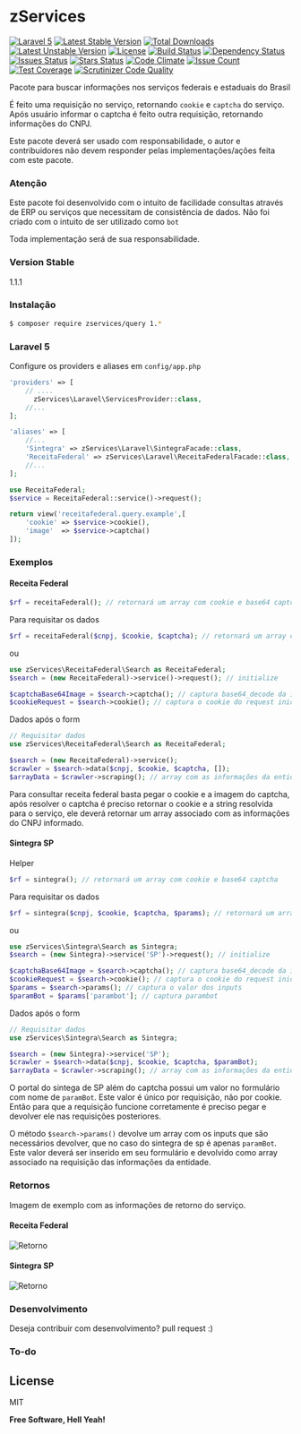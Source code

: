 # zServices
[![Laravel 5](https://img.shields.io/badge/Laravel-5-green.svg)](https://laravel.com)
[![Latest Stable Version](https://poser.pugx.org/zservices/query/v/stable)](https://packagist.org/packages/zservices/query) [![Total Downloads](https://poser.pugx.org/zservices/query/downloads)](https://packagist.org/packages/zservices/query) [![Latest Unstable Version](https://poser.pugx.org/zservices/query/v/unstable)](https://packagist.org/packages/zservices/query) [![License](https://poser.pugx.org/zservices/query/license)](https://packagist.org/packages/zservices/query)
[![Build Status](https://api.travis-ci.org/juniorb2ss/zServices.svg?branch=master)](https://travis-ci.org/juniorb2ss/zServices)
[![Dependency Status](https://gemnasium.com/badges/github.com/juniorb2ss/zServices.svg)](https://gemnasium.com/github.com/juniorb2ss/zServices)
[![Issues Status](https://img.shields.io/github/issues/juniorb2ss/zServices.svg)](https://github.com/juniorb2ss/zServices/issues)
[![Stars Status](https://img.shields.io/github/stars/juniorb2ss/zServices.svg)](https://github.com/juniorb2ss/zServices/stargazers)
[![Code Climate](https://codeclimate.com/github/juniorb2ss/zServices/badges/gpa.svg)](https://codeclimate.com/github/juniorb2ss/zServices)
[![Issue Count](https://codeclimate.com/github/juniorb2ss/zServices/badges/issue_count.svg)](https://codeclimate.com/github/juniorb2ss/zServices)
[![Test Coverage](https://codeclimate.com/github/juniorb2ss/zServices/badges/coverage.svg)](https://codeclimate.com/github/juniorb2ss/zServices/coverage)
[![Scrutinizer Code Quality](https://scrutinizer-ci.com/g/juniorb2ss/zServices/badges/quality-score.png?b=master)](https://scrutinizer-ci.com/g/juniorb2ss/zServices/?branch=master)

Pacote para buscar informações nos serviços federais e estaduais do Brasil

É feito uma requisição no serviço, retornando `cookie` e `captcha` do serviço. Após usuário informar
o captcha é feito outra requisição, retornando informações do CNPJ.

Este pacote deverá ser usado com responsabilidade, o autor e contribuidores não devem responder pelas implementações/ações feita com este pacote.

### Atenção

Este pacote foi desenvolvido com o intuito de facilidade consultas através de ERP ou serviços que necessitam de consistência de dados. Não foi criado com o intuito de ser utilizado como `bot`

Toda implementação será de sua responsabilidade.

### Version Stable
1.1.1

### Instalação

```sh
$ composer require zservices/query 1.*
```
### Laravel 5
Configure os providers e aliases em `config/app.php`
```php
'providers' => [
    // ....
      zServices\Laravel\ServicesProvider::class,
    //...
];

'aliases' => [
    //...
    'Sintegra' => zServices\Laravel\SintegraFacade::class,
    'ReceitaFederal' => zServices\Laravel\ReceitaFederalFacade::class,
    //...
];
```
```php
use ReceitaFederal;
$service = ReceitaFederal::service()->request();

return view('receitafederal.query.example',[
    'cookie' => $service->cookie(),
    'image'  => $service->captcha()
]);
```
### Exemplos
#### Receita Federal

```php
$rf = receitaFederal(); // retornará um array com cookie e base64 captcha
```

Para requisitar os dados
```php
$rf = receitaFederal($cnpj, $cookie, $captcha); // retornará um array com os dados do CNPJ na Receita Federal
```
ou
```php
use zServices\ReceitaFederal\Search as ReceitaFederal;
$search = (new ReceitaFederal)->service()->request(); // initialize

$captchaBase64Image = $search->captcha(); // captura base64_decode da imagem
$cookieRequest = $search->cookie(); // captura o cookie do request iniciado

```

Dados após o form
```php
// Requisitar dados
use zServices\ReceitaFederal\Search as ReceitaFederal;

$search = (new ReceitaFederal)->service();
$crawler = $search->data($cnpj, $cookie, $captcha, []);
$arrayData = $crawler->scraping(); // array com as informações da entidade
```
Para consultar receita federal basta pegar o cookie e a imagem do captcha, após resolver o captcha é preciso
retornar o cookie e a string resolvida para o serviço, ele deverá retornar um array associado com as informações
do CNPJ informado.
#### Sintegra SP

Helper

```php
$rf = sintegra(); // retornará um array com cookie e base64 captcha
```

Para requisitar os dados
```php
$rf = sintegra($cnpj, $cookie, $captcha, $params); // retornará um array com os dados do documento no Sintegra
```
ou

```php
use zServices\Sintegra\Search as Sintegra;
$search = (new Sintegra)->service('SP')->request(); // initialize

$captchaBase64Image = $search->captcha(); // captura base64_decode da imagem
$cookieRequest = $search->cookie(); // captura o cookie do request iniciado
$params = $search->params(); // captura o valor dos inputs
$paramBot = $params['parambot']; // captura parambot

```

Dados após o form
```php
// Requisitar dados
use zServices\Sintegra\Search as Sintegra;

$search = (new Sintegra)->service('SP');
$crawler = $search->data($cnpj, $cookie, $captcha, $paramBot);
$arrayData = $crawler->scraping(); // array com as informações da entidade

```
O portal do sintega de SP além do captcha possui um valor no formulário com nome de `paramBot`. Este valor é único por requisição, não por cookie. Então para que a requisição funcione corretamente é preciso pegar e devolver ele nas requisições posteriores.

O método `$search->params()` devolve um array com os inputs que são necessários devolver, que no caso do sintegra de sp é apenas `paramBot`. Este valor deverá ser inserido em seu formulário e devolvido como array associado na requisição das informações da entidade.

### Retornos
Imagem de exemplo com as informações de retorno do serviço.
#### Receita Federal
![Retorno](https://camo.githubusercontent.com/50a04fb56500e16b07deb7afceeccb16bfc3809a/687474703a2f2f7333322e706f7374696d672e6f72672f7236306775726467352f53637265656e73686f745f66726f6d5f323031365f30345f32385f31385f34335f31332e706e67)
#### Sintegra SP
![Retorno](https://uploaddeimagens.com.br/images/000/612/350/original/Screenshot_from_2016-05-01_16-51-52.png?1462132324)


### Desenvolvimento
Deseja contribuir com desenvolvimento? pull request :)

### To-do

License
----
MIT

**Free Software, Hell Yeah!**

[//]: # (These are reference links used in the body of this note and get stripped out when the markdown processor does its job. There is no need to format nicely because it shouldn't be seen. Thanks SO - http://stackoverflow.com/questions/4823468/store-comments-in-markdown-syntax)

